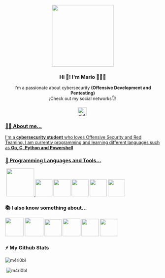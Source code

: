 <p align="center" width="300">
    <img align="center" width="200" src="https://user-images.githubusercontent.com/118202278/215913767-5c0959fb-4ae3-48c0-bbd0-d5c36bd66d4a.png"/>
    <h3 align="center">Hi 👋! I'm Mario 👨🏻‍💻</h3>
 </p>
 
 <p align="center">I'm a passionate about cybersecurity <strong>(Offensive Development and Pentesting)</strong> <br />¡Check out my social networks👇!</p>
 
 <p align="center">
  <a href="https://app.hackthebox.com/profile/1295620" target="blank" style="margin-right: 4px">
    <img align="center" src="https://user-images.githubusercontent.com/118202278/215910379-b37d5fac-6ea2-4956-8e5b-1ffe82682925.svg" alt="m4ri0bl" height="28px" width="28px">
 
 
 ### 🙋‍♂️ About me...
 
 <p>I'm a <strong>cybersecurity student</strong> who loves Offensive Security and Red Teaming. I am currently programming and learning different languages such as <strong>Go, C, Python and Powershell</strong> </p>
 
 
 ### 🚀 Programming Languages and Tools...
 
 <a href="https://go.dev/" title="Golang">
  <img src="https://www.vectorlogo.zone/logos/golang/golang-official.svg" width="90">
</a>
 <a href="https://www.python.org/" title="Python"><img width="55" src="https://user-images.githubusercontent.com/109598200/196561275-a58f67d1-3644-4cd2-ae0a-bc625c042ae1.png"></a>
 <a href="https://learn.microsoft.com/en-us/powershell/" title="Powershell"><img width="55" src="https://raw.githubusercontent.com/actions/starter-workflows/ea28b603a3a237371a836a7d6124d4f868f78e3a/icons/powershell.svg"></a>
 <a href="https://www.gnu.org/software/bash/" title="Bash"><img width="55" src="https://www.vectorlogo.zone/logos/gnu_bash/gnu_bash-icon.svg"></a>
 <a href="https://www.linux.org/" title="Linux"><img width="55" src="https://www.vectorlogo.zone/logos/linux/linux-icon.svg"></a>
 <a href="https://git-scm.com/" title="Git"><img width="55" src="https://www.vectorlogo.zone/logos/git-scm/git-scm-icon.svg"></a>
 
 
  ### 📚 I also know something about...
  
  <a href="https://developer.mozilla.org/es/docs/Web/HTML" title="HTML"><img width="60" src="https://user-images.githubusercontent.com/109598200/196561046-fd179b77-4145-4550-9a00-04f902f7fa67.png" /></a>
 <a href="https://developer.mozilla.org/es/docs/Web/CSS" title="CSS"><img width="60" src="https://user-images.githubusercontent.com/109598200/196561179-ab5e23a8-19ca-4555-a8fe-c800c89836f9.png" /></a>
 <a href="https://www.javascript.com/" title="JavaScript"><img width="55" src="https://user-images.githubusercontent.com/109598200/196561215-d51e1c92-dcdd-4b62-b3cb-5568be5ee3e0.png" /></a>
 <a href="https://wordpress.org" title="Wordpress"><img width="57" src="https://www.vectorlogo.zone/logos/wordpress/wordpress-icon.svg" /></a>
 <a href="https://developers.google.com/search/docs/fundamentals/seo-starter-guide?hl=es" title="SEO"><img width="56" src="https://raw.githubusercontent.com/wappalyzer/wappalyzer/b62dd3dd78af2deb42284ee116c05d7259f33e1b/src/drivers/webextension/images/icons/SEOmatic.svg" /></a>
 <a href="https://www.vagrantup.com/" title="Vagrant"><img width="56" src="https://www.vectorlogo.zone/logos/vagrantup/vagrantup-icon.svg" /></a>
 
 
  ### ⚡ My Github Stats
  
   <p><img align="left" src="https://github-readme-stats.vercel.app/api/top-langs?username=m4ri0bl&show_icons=true&locale=en&layout=compact" alt="m4ri0bl" /></p>
   <br>
   <p>&nbsp;<img align="center" src="https://github-readme-stats.vercel.app/api?username=m4ri0bl&show_icons=true&locale=en" alt="m4ri0bl" /></p>
   
